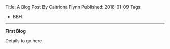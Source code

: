 Title: A Blog Post By Caitriona Flynn
Published: 2018-01-09
Tags: 
  - BBH

---

**First Blog**

Details to go here
